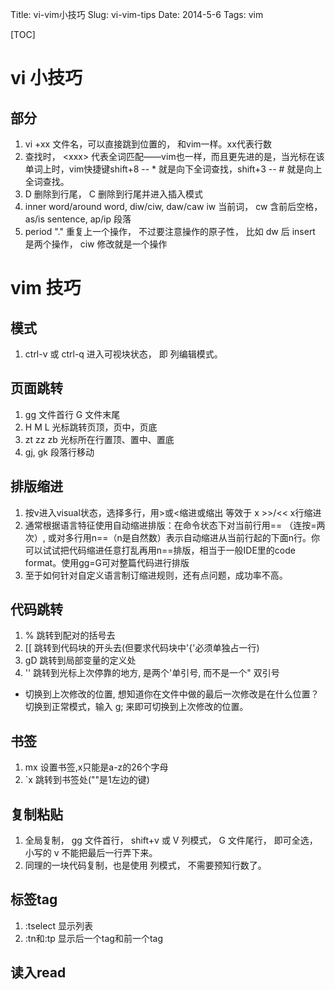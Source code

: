 Title: vi-vim小技巧
Slug: vi-vim-tips
Date: 2014-5-6
Tags: vim

[TOC]

# vi 小技巧

## 部分
1. vi +xx 文件名，可以直接跳到位置的， 和vim一样。xx代表行数
2. 查找时， \<xxx\> 代表全词匹配——vim也一样，而且更先进的是，当光标在该单词上时，vim快捷键shift+8 -- * 就是向下全词查找，shift+3 -- # 就是向上全词查找。
3. D 删除到行尾， C 删除到行尾并进入插入模式
4. inner word/around word, diw/ciw, daw/caw  iw 当前词， cw 含前后空格， as/is sentence, ap/ip 段落
5. period "." 重复上一个操作， 不过要注意操作的原子性， 比如 dw 后 insert 是两个操作， ciw 修改就是一个操作

# vim 技巧

## 模式

1. ctrl-v 或 ctrl-q 进入可视块状态， 即 列编辑模式。

## 页面跳转
1. gg 文件首行 G 文件末尾
2. H M L 光标跳转页顶，页中，页底
3. zt zz zb 光标所在行置顶、置中、置底
4. gj, gk 段落行移动

## 排版缩进
1. 按v进入visual状态，选择多行，用>或<缩进或缩出 等效于 x >>/<< x行缩进
2. 通常根据语言特征使用自动缩进排版：在命令状态下对当前行用== （连按=两次）, 或对多行用n==（n是自然数）表示自动缩进从当前行起的下面n行。你可以试试把代码缩进任意打乱再用n==排版，相当于一般IDE里的code format。使用gg=G可对整篇代码进行排版
3. 至于如何针对自定义语言制订缩进规则，还有点问题，成功率不高。

## 代码跳转
1. % 跳转到配对的括号去
2. [[ 跳转到代码块的开头去(但要求代码块中'{'必须单独占一行)
3. gD 跳转到局部变量的定义处
4. '' 跳转到光标上次停靠的地方, 是两个'单引号, 而不是一个" 双引号
-  切换到上次修改的位置, 想知道你在文件中做的最后一次修改是在什么位置？切换到正常模式，输入 g; 来即可切换到上次修改的位置。 

## 书签
1. mx 设置书签,x只能是a-z的26个字母
2. \`x 跳转到书签处(""是1左边的键)

## 复制粘贴

1. 全局复制， gg 文件首行， shift+v  或 V 列模式， G 文件尾行， 即可全选， 小写的 v 不能把最后一行弄下来。
2. 同理的一块代码复制，也是使用 列模式， 不需要预知行数了。

## 标签tag

1. :tselect 显示列表
2. :tn和:tp 显示后一个tag和前一个tag

## 读入read

